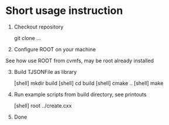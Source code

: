 # Short usage instruction


1. Checkout repository

    git clone ...

2. Configure ROOT on your machine

See how use ROOT from cvmfs, may be root already installed

3. Build TJSONFile as library

    [shell] mkdir build
    [shell] cd build
    [shell] cmake ..
    [shell] make

4. Run example scripts from build directory, see printouts

    [shell] root ../create.cxx

5. Done

